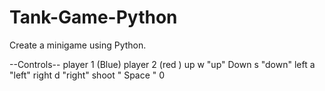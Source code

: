 # Tank-Game-Python
Create a minigame using Python.

--Controls--
             player 1 (Blue)    player 2 (red )
up                w                  "up"
Down              s                   "down"
left              a                   "left"
right             d                   "right"
shoot             " Space "            0

